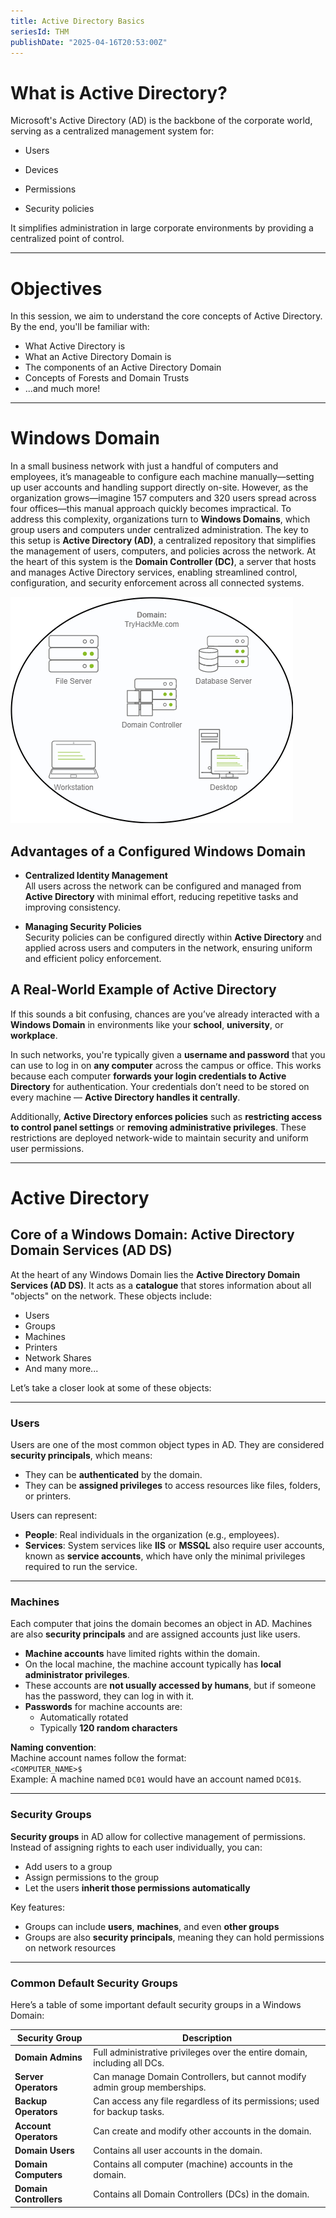 ```yaml
---
title: Active Directory Basics
seriesId: THM
publishDate: "2025-04-16T20:53:00Z"
---
```


# What is Active Directory?
Microsoft's Active Directory (AD) is the backbone of the corporate world, serving as a centralized management system for:

* Users

* Devices

* Permissions

* Security policies

It simplifies administration in large corporate environments by providing a centralized point of control.

---
# Objectives
In this session, we aim to understand the core concepts of Active Directory. By the end, you'll be familiar with:

* What Active Directory is
* What an Active Directory Domain is
* The components of an Active Directory Domain
* Concepts of Forests and Domain Trusts
* ...and much more!

---
# Windows Domain
In a small business network with just a handful of computers and employees, it’s manageable to configure each machine manually—setting up user accounts and handling support directly on-site. However, as the organization grows—imagine 157 computers and 320 users spread across four offices—this manual approach quickly becomes impractical. To address this complexity, organizations turn to **Windows Domains**, which group users and computers under centralized administration. The key to this setup is **Active Directory (AD)**, a centralized repository that simplifies the management of users, computers, and policies across the network. At the heart of this system is the **Domain Controller (DC)**, a server that hosts and manages Active Directory services, enabling streamlined control, configuration, and security enforcement across all connected systems.

![alt text](notes-images/bebe5dfec0208bf563d01fa2dd1fb7a7.png)

## Advantages of a Configured Windows Domain

- **Centralized Identity Management**  
  All users across the network can be configured and managed from **Active Directory** with minimal effort, reducing repetitive tasks and improving consistency.

- **Managing Security Policies**  
  Security policies can be configured directly within **Active Directory** and applied across users and computers in the network, ensuring uniform and efficient policy enforcement.

## A Real-World Example of Active Directory

If this sounds a bit confusing, chances are you’ve already interacted with a **Windows Domain** in environments like your **school**, **university**, or **workplace**.

In such networks, you're typically given a **username and password** that you can use to log in on **any computer** across the campus or office. This works because each computer **forwards your login credentials to Active Directory** for authentication. Your credentials don’t need to be stored on every machine — **Active Directory handles it centrally**.

Additionally, **Active Directory enforces policies** such as **restricting access to control panel settings** or **removing administrative privileges**. These restrictions are deployed network-wide to maintain security and uniform user permissions.

---
# Active Directory

##  Core of a Windows Domain: Active Directory Domain Services (AD DS)

At the heart of any Windows Domain lies the **Active Directory Domain Services (AD DS)**. It acts as a **catalogue** that stores information about all "objects" on the network. These objects include:

- Users  
- Groups  
- Machines  
- Printers  
- Network Shares  
- And many more...

Let’s take a closer look at some of these objects:

---

### Users

Users are one of the most common object types in AD. They are considered **security principals**, which means:
- They can be **authenticated** by the domain.
- They can be **assigned privileges** to access resources like files, folders, or printers.

Users can represent:

- **People**: Real individuals in the organization (e.g., employees).
- **Services**: System services like **IIS** or **MSSQL** also require user accounts, known as **service accounts**, which have only the minimal privileges required to run the service.

---

###  Machines

Each computer that joins the domain becomes an object in AD. Machines are also **security principals** and are assigned accounts just like users.

- **Machine accounts** have limited rights within the domain.
- On the local machine, the machine account typically has **local administrator privileges**.
- These accounts are **not usually accessed by humans**, but if someone has the password, they can log in with it.
- **Passwords** for machine accounts are:
  - Automatically rotated
  - Typically **120 random characters**

**Naming convention**:  
Machine account names follow the format:  
`<COMPUTER_NAME>$`  
Example: A machine named `DC01` would have an account named `DC01$`.

---

###  Security Groups

**Security groups** in AD allow for collective management of permissions. Instead of assigning rights to each user individually, you can:

- Add users to a group  
- Assign permissions to the group  
- Let the users **inherit those permissions automatically**

Key features:
- Groups can include **users**, **machines**, and even **other groups**
- Groups are also **security principals**, meaning they can hold permissions on network resources

---

###  Common Default Security Groups

Here’s a table of some important default security groups in a Windows Domain:

| **Security Group** 	| **Description**                                                             	|
|------------------------|---------------------------------------------------------------------------------|
| **Domain Admins**  	| Full administrative privileges over the entire domain, including all DCs.  	|
| **Server Operators**   | Can manage Domain Controllers, but cannot modify admin group memberships.  	|
| **Backup Operators**   | Can access any file regardless of its permissions; used for backup tasks.  	|
| **Account Operators**  | Can create and modify other accounts in the domain.                         	|
| **Domain Users**   	| Contains all user accounts in the domain.                                   	|
| **Domain Computers**   | Contains all computer (machine) accounts in the domain.                     	|
| **Domain Controllers** | Contains all Domain Controllers (DCs) in the domain.                        	|



